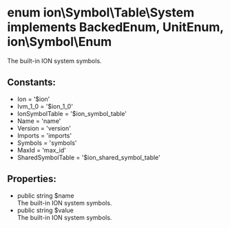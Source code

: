 # enum ion\Symbol\Table\System implements BackedEnum, UnitEnum, ion\Symbol\Enum

The built-in ION system symbols.






## Constants:

 * <span class="constant">Ion</span> = <span>'$ion'</span>
 * <span class="constant">Ivm_1_0</span> = <span>'$ion_1_0'</span>
 * <span class="constant">IonSymbolTable</span> = <span>'$ion_symbol_table'</span>
 * <span class="constant">Name</span> = <span>'name'</span>
 * <span class="constant">Version</span> = <span>'version'</span>
 * <span class="constant">Imports</span> = <span>'imports'</span>
 * <span class="constant">Symbols</span> = <span>'symbols'</span>
 * <span class="constant">MaxId</span> = <span>'max_id'</span>
 * <span class="constant">SharedSymbolTable</span> = <span>'$ion_shared_symbol_table'</span>


## Properties:

 * public string $name  
  The built-in ION system symbols.
 * public string $value  
  The built-in ION system symbols.

